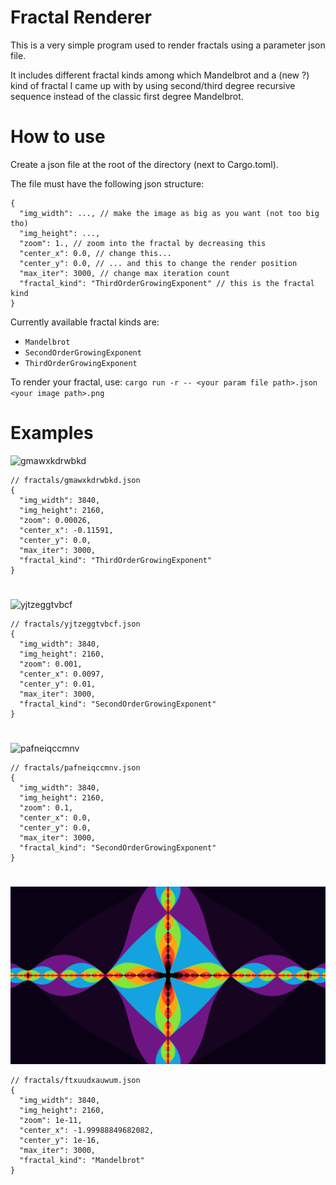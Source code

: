 # Fractal Renderer

This is a very simple program used to render fractals using a parameter json file.

It includes different fractal kinds among which Mandelbrot and a (new ?) kind of fractal I came up with by using second/third degree recursive sequence instead of the classic first degree Mandelbrot.

# How to use

Create a json file at the root of the directory (next to Cargo.toml).

The file must have the following json structure:

```jsonc
{
  "img_width": ..., // make the image as big as you want (not too big tho)
  "img_height": ...,
  "zoom": 1., // zoom into the fractal by decreasing this
  "center_x": 0.0, // change this...
  "center_y": 0.0, // ... and this to change the render position
  "max_iter": 3000, // change max iteration count
  "fractal_kind": "ThirdOrderGrowingExponent" // this is the fractal kind
}
```

Currently available fractal kinds are:

- `Mandelbrot`
- `SecondOrderGrowingExponent`
- `ThirdOrderGrowingExponent`

To render your fractal, use: `cargo run -r -- <your param file path>.json <your image path>.png`

# Examples

![gmawxkdrwbkd](./fractals/gmawxkdrwbkd.png)

```jsonc
// fractals/gmawxkdrwbkd.json
{
  "img_width": 3840,
  "img_height": 2160,
  "zoom": 0.00026,
  "center_x": -0.11591,
  "center_y": 0.0,
  "max_iter": 3000,
  "fractal_kind": "ThirdOrderGrowingExponent"
}
```

#

![yjtzeggtvbcf](./fractals/yjtzeggtvbcf.png)

```jsonc
// fractals/yjtzeggtvbcf.json
{
  "img_width": 3840,
  "img_height": 2160,
  "zoom": 0.001,
  "center_x": 0.0097,
  "center_y": 0.01,
  "max_iter": 3000,
  "fractal_kind": "SecondOrderGrowingExponent"
}
```

#

![pafneiqccmnv](./fractals/pafneiqccmnv.png)

```jsonc
// fractals/pafneiqccmnv.json
{
  "img_width": 3840,
  "img_height": 2160,
  "zoom": 0.1,
  "center_x": 0.0,
  "center_y": 0.0,
  "max_iter": 3000,
  "fractal_kind": "SecondOrderGrowingExponent"
}
```

#

![ftxuudxauwum](./fractals/ftxuudxauwum.png)

```jsonc
// fractals/ftxuudxauwum.json
{
  "img_width": 3840,
  "img_height": 2160,
  "zoom": 1e-11,
  "center_x": -1.99988849682082,
  "center_y": 1e-16,
  "max_iter": 3000,
  "fractal_kind": "Mandelbrot"
}
```

